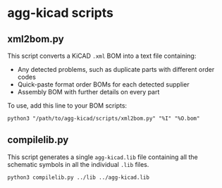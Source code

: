 # agg-kicad scripts

## xml2bom.py

This script converts a KiCAD `.xml` BOM into a text file containing:
* Any detected problems, such as duplicate parts with different order codes
* Quick-paste format order BOMs for each detected supplier
* Assembly BOM with further details on every part

To use, add this line to your BOM scripts:

```
python3 "/path/to/agg-kicad/scripts/xml2bom.py" "%I" "%O.bom"
```

## compilelib.py

This script generates a single `agg-kicad.lib` file containing all the 
schematic symbols in all the individual `.lib` files.

```
python3 compilelib.py ../lib ../agg-kicad.lib
```
